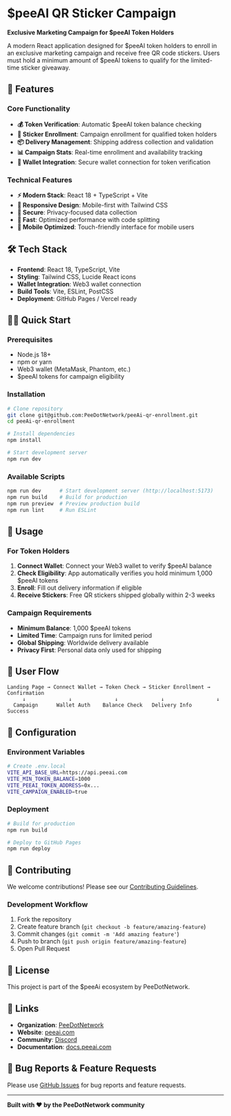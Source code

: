 # $peeAI QR Sticker Campaign

**Exclusive Marketing Campaign for $peeAI Token Holders**

A modern React application designed for $peeAI token holders to enroll in an exclusive marketing campaign and receive free QR code stickers. Users must hold a minimum amount of $peeAI tokens to qualify for the limited-time sticker giveaway.

## 🚀 Features

### Core Functionality
- **💰 Token Verification**: Automatic $peeAI token balance checking
- **🎁 Sticker Enrollment**: Campaign enrollment for qualified token holders
- **📦 Delivery Management**: Shipping address collection and validation
- **📊 Campaign Stats**: Real-time enrollment and availability tracking
- **🔐 Wallet Integration**: Secure wallet connection for token verification

### Technical Features
- **⚡ Modern Stack**: React 18 + TypeScript + Vite
- **🎨 Responsive Design**: Mobile-first with Tailwind CSS
- **🔐 Secure**: Privacy-focused data collection
- **🚀 Fast**: Optimized performance with code splitting
- **📱 Mobile Optimized**: Touch-friendly interface for mobile users

## 🛠️ Tech Stack

- **Frontend**: React 18, TypeScript, Vite
- **Styling**: Tailwind CSS, Lucide React icons
- **Wallet Integration**: Web3 wallet connection
- **Build Tools**: Vite, ESLint, PostCSS
- **Deployment**: GitHub Pages / Vercel ready

## 🏃‍♂️ Quick Start

### Prerequisites
- Node.js 18+ 
- npm or yarn
- Web3 wallet (MetaMask, Phantom, etc.)
- $peeAI tokens for campaign eligibility

### Installation
```bash
# Clone repository
git clone git@github.com:PeeDotNetwork/peeAi-qr-enrollment.git
cd peeAi-qr-enrollment

# Install dependencies
npm install

# Start development server
npm run dev
```

### Available Scripts
```bash
npm run dev      # Start development server (http://localhost:5173)
npm run build    # Build for production
npm run preview  # Preview production build
npm run lint     # Run ESLint
```

## 📱 Usage

### For Token Holders
1. **Connect Wallet**: Connect your Web3 wallet to verify $peeAI balance
2. **Check Eligibility**: App automatically verifies you hold minimum 1,000 $peeAI tokens
3. **Enroll**: Fill out delivery information if eligible
4. **Receive Stickers**: Free QR stickers shipped globally within 2-3 weeks

### Campaign Requirements
- **Minimum Balance**: 1,000 $peeAI tokens
- **Limited Time**: Campaign runs for limited period
- **Global Shipping**: Worldwide delivery available
- **Privacy First**: Personal data only used for shipping

## 🎯 User Flow

```
Landing Page → Connect Wallet → Token Check → Sticker Enrollment → Confirmation
     ↓              ↓              ↓              ↓                 ↓
  Campaign      Wallet Auth    Balance Check   Delivery Info     Success
```

## 🔧 Configuration

### Environment Variables
```bash
# Create .env.local
VITE_API_BASE_URL=https://api.peeai.com
VITE_MIN_TOKEN_BALANCE=1000
VITE_PEEAI_TOKEN_ADDRESS=0x...
VITE_CAMPAIGN_ENABLED=true
```

### Deployment
```bash
# Build for production
npm run build

# Deploy to GitHub Pages
npm run deploy
```

## 🤝 Contributing

We welcome contributions! Please see our [Contributing Guidelines](CONTRIBUTING.md).

### Development Workflow
1. Fork the repository
2. Create feature branch (`git checkout -b feature/amazing-feature`)
3. Commit changes (`git commit -m 'Add amazing feature'`)
4. Push to branch (`git push origin feature/amazing-feature`)
5. Open Pull Request

## 📄 License

This project is part of the $peeAi ecosystem by PeeDotNetwork.

## 🔗 Links

- **Organization**: [PeeDotNetwork](https://github.com/PeeDotNetwork)
- **Website**: [peeai.com](https://peeai.com)
- **Community**: [Discord](https://discord.gg/peeai)
- **Documentation**: [docs.peeai.com](https://docs.peeai.com)

## 🐛 Bug Reports & Feature Requests

Please use [GitHub Issues](https://github.com/PeeDotNetwork/peeAi-qr-enrollment/issues) for bug reports and feature requests.

---

**Built with ❤️ by the PeeDotNetwork community**
